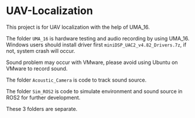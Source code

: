 # UAV-Localization
This project is for UAV localization with the help of UMA_16.

The folder `UMA_16` is hardware testing and audio recording by using UMA_16. Windows users should install driver first `miniDSP_UAC2_v4.82_Drivers.7z`, if not, system crash will occur.

Sound problem may occur with VMware, please avoid using Ubuntu on VMware to record sound.

The folder `Acoustic_Camera` is code to track sound source.

The folder `Sim_ROS2` is code to simulate environment and sound source in ROS2 for further development.

These 3 folders are separate.